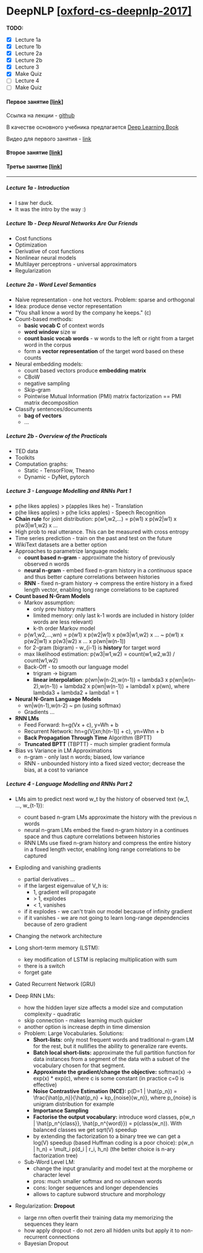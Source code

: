 # DeepNLP [[oxford-cs-deepnlp-2017]](https://github.com/oxford-cs-deepnlp-2017/lectures)

**TODO:**
- [x] Lecture 1a
- [x] Lecture 1b
- [x] Lecture 2a
- [x] Lecture 2b
- [x] Lecture 3
- [x] Make Quiz
- [ ] Lecture 4
- [ ] Make Quiz

#### Первое занятие [[link]](http://info.deephack.me/?p=572)
Ссылка на лекции - [github](https://github.com/oxford-cs-deepnlp-2017/lectures)

В качестве основного учебника предлагается [Deep Learning Book](http://deeplearningbook.org)

Видео для первого занятия - [link](http://media.podcasts.ox.ac.uk/comlab/deep_learning_NLP/2017-01_deep_NLP_1b_friends.mp4)

#### Второе занятие [[link]](http://info.deephack.me/?p=577)

#### Третье занятие [[link]]()


---

##### Lecture 1a - Introduction

- I saw her duck.
- It was the intro by the way :)

##### Lecture 1b - Deep Neural Networks Are Our Friends

- Cost functions
- Optimization
- Derivative of cost functions
- Nonlinear neural models
- Multilayer perceptrons - universal approximators
- Regularization

##### Lecture 2a - Word Level Semantics

- Naive representation - one hot vectors. Problem: sparse and orthogonal
- Idea: produce dense vector representation
- "You shall know a word by the company he keeps." (c)
- Count-based methods:
    - **basic vocab C** of context words
    - **word window** size w
    - **count basic vocab words** - w words to the left or right from a target word in the corpus
    - form a **vector representation** of the target word based on these counts
- Neural embedding models:
    - count based vectors produce **embedding matrix**
    - CBoW
    - negative sampling
    - Skip-gram
    - Pointwise Mutual Information (PMI) matrix factorization == PMI matrix decomposition
- Classify sentences/documents
    - **bag of vectors**
    - ...

##### Lecture 2b - Overview of the Practicals

- TED data
- Toolkits
- Computation graphs:
    - Static - TensorFlow, Theano
    - Dynamic - DyNet, pytorch

##### Lecture 3 - Language Modelling and RNNs Part 1

- p(he likes apples) > p(apples likes he) - Translation
- p(he likes apples) > p(he licks apples) - Speech Recognition
- **Chain rule** for joint distribution: p(w1,w2,...) = p(w1) x p(w2|w1) x p(w3|w1,w2) x ...
- High prob to real utterance. This can be measured with cross entropy
- Time series prediction - train on the past and test on the future
- WikiText datasets are a better option
- Approaches to parametrize language models:
    - **count based n-gram** - approximate the history of previously observed n words
    - **neural n-gram** - embed fixed n-gram history in a _continuous_ space and thus better capture correlations between histories
    - **RNN** - fixed n-gram history -> compress the entire history in a fixed length vector, enabling long range correlations to be captured
- **Count based N-Gram Models**
    - Markov assumption:
        - only prev history matters
        - limited memory: only last k-1 words are included in history (older words are less relevant)
        - k-th order Markov model
    - p(w1,w2,...,wn) = p(w1) x p(w2|w1) x p(w3|w1,w2) x ... ~ p(w1) x p(w2|w1) x p(w3|w2) x ... x p(wn|w(n-1))
    - for 2-gram (bigram) - w_{i-1} is **history** for target word
    - max likelihood estimation: p(w3|w1,w2) = count(w1,w2,w3) / count(w1,w2)
    - Back-Off - to smooth our language model
        - trigram -> bigram
        - **linear interpolation**: p(wn|w(n-2),w(n-1)) = lambda3 x p(wn|w(n-2),w(n-1)) + lambda2 x p(wn|w(n-1)) + lambda1 x p(wn), where lambda3 + lambda2 + lambda1 = 1
- **Neural N-Gram Language Models**
    - wn|w(n-1),w(n-2) ~ pn (using softmax)
    - Gradients ...
- **RNN LMs**
    - Feed Forward: h=g(Vx + c), y=Wh + b
    - Recurrent Network: hn=g(V[xn;h(n-1)] + c), yn=Whn + b
    - **Back Propagation Through Time** Algorithm (BPTT)
    - **Truncated BPTT** (TBPTT) - much simpler gradient formula
- Bias vs Variance in LM Approximations
    - n-gram - only last n words; biased, low variance
    - RNN - unbounded history into a fixed sized vector; decrease the bias, at a cost to variance

##### Lecture 4 - Language Modelling and RNNs Part 2

- LMs aim to predict next word w_t by the history of observed text (w_1, ..., w_{t-1}):
    - count based n-gram LMs approximate the history with the previous n words
    - neural n-gram LMs embed the fixed n-gram history in a continues space and thus capture correlations between histories
    - RNN LMs use fixed n-gram history and compress the entire history in a foxed length vector, enabling long range correlations to be captured

- Exploding and vanishing gradients
    - partial derivatives ...
    - if the largest eigenvalue of V_h is:
        - 1, gradient will propagate
        - \> 1, explodes
        - < 1, vanishes
    - if it explodes - we can't train our model because of infinity gradient
    - if it vanishes - we are not going to learn long-range dependencies because of zero gradient
- Changing the network architecture
- Long short-term memory (LSTM):
    - key modification of LSTM is replacing multiplication with sum
    - there is a switch
    - forget gate
- Gated Recurrent Network (GRU)
- Deep RNN LMs:
    - how the hidden layer size affects a model size and computation complexity - quadratic
    - skip connection - makes learning much quicker
    - another option is increase depth in time dimension
    - Problem: Large Vocabularies. Solutions:
        - **Short-lists:** only most frequent words and traditional n-gram LM for the rest, but it nullifies the ability to generalize rare events.
        - **Batch local short-lists:**  approximate the full partition function for data instances from a segment of the data with a subset of the vocabulary chosen for that segment.
        - **Approximate the gradient/change the objective:** softmax(x) -> exp(x) * exp(c), where c is some constant (in practice c=0 is effective)
        - **Noise Contrastive Estimation (NCE):** p(D=1 | \hat{p_n}) = \frac{\hat{p\_n}}{\hat{p\_n} + kp_{noise}(w\_n)}, where p_{noise} is unigram distribution for example
        - **Importance Sampling**
        - **Factorise the output vocabulary:** introduce word classes, p(w\_n | \hat{p\_n^{class}}, \hat{p_n^{word}}) = p(class(w_n)). With balanced classes we get sqrt(V) speedup
        - by extending the factorization to a binary tree we can get a log(V) speedup (based Huffman coding is a poor choice): p(w_n | h_n) = \mult_i p(d_i | r_i, h_n) (the better choice is n-ary factorization tree)
    - Sub-Word Level LM:
        - change the input granularity and model text at the morpheme or character level
        - pros: much smaller softmax and no unknown words
        - cons: longer sequences and longer dependencies
        - allows to capture subword structure and morphology
- Regularization: **Dropout**
    - large rnn often overfit their training data my memorizing the sequences they learn
    - how apply dropout - do not zero all hidden units but apply it to non-recurrent connections
    - Bayesian Dropout
